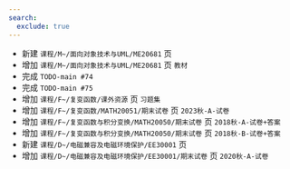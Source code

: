 ```yaml
---
search:
  exclude: true
---
```


- 新建 `课程/M~/面向对象技术与UML/ME20681` 页
- 增加 `课程/M~/面向对象技术与UML/ME20681` 页 `教材`
- 完成 `TODO-main #74`
- 完成 `TODO-main #75`
- 增加 `课程/F~/复变函数/课外资源` 页 `习题集`
- 增加 `课程/F~/复变函数/MATH20051/期末试卷` 页 `2023秋-A-试卷`
- 增加 `课程/F~/复变函数与积分变换/MATH20050/期末试卷` 页 `2018秋-A-试卷+答案`
- 增加 `课程/F~/复变函数与积分变换/MATH20050/期末试卷` 页 `2018秋-B-试卷+答案`
- 新建 `课程/D~/电磁兼容及电磁环境保护/EE30001` 页
- 增加 `课程/D~/电磁兼容及电磁环境保护/EE30001/期末试卷` 页 `2020秋-A-试卷`